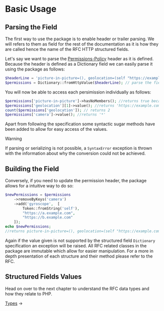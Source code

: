 # Basic Usage

## Parsing the Field

The first way to use the package is to enable header or trailer parsing. We will refers to them as field
for the rest of the documentation as it is how they are called hence the name of the RFC HTTP structured fields.

Let's say we want to parse the [Permissions-Policy](https://developer.mozilla.org/en-US/docs/Web/HTTP/Headers/Permissions-Policy#syntax) header as it is defined.
Because the header is defined as a Dictionary field we can easily parse it using the package as follows:

```php
$headerLine = 'picture-in-picture=(), geolocation=(self "https://example.com/"), camera=*'; //the raw header line is a structured field item
$permissions = Dictionary::fromHttpValue($headerLine); // parse the field
```

You will now be able to access each persimission individually as follows:

```php
$permissions['picture-in-picture']->hasNoMembers(); //returns true because the list is empty
$permissions['geolocation'][1]->value(); //returns 'https://example.com/'
count($permissions['geolocation']); // returns 2
$permissions['camera']->value(); //returns '*'
```

Apart from following the specification some syntactic sugar methods have been added to allow for easy access
of the values.

> [!WARNING]
> If parsing or serializing is not possible, a `SyntaxError` exception is thrown with the information about why
the conversion could not be achieved.

## Building the Field

Conversely, if you need to update the permission header, the package allows for a intuitive way to do so:

```php
$newPermissions = $permissions
    ->removeByKeys('camera')
    ->add('gyroscope',  [
        Token::fromString('self'), 
        "https://a.example.com",
        "https://b.example.com"
    ]);
echo $newPermissions; 
//returns picture-in-picture=(), geolocation=(self "https://example.com/"), gyroscope=(self "https://a.example.com" "https://b.example.com")
```

Again if the value given is not supported by the structured field `Dictionary` specification an exception will be
raised. All RFC related classes in the package are immutable which allow for easier manipulation. For a more in depth
presentation of each structure and their method please refer to the RFC.

## Structured Fields Values

Head on over to the next chapter to understand the RFC data types and how they relate to PHP.

[Types](/docs/02-types.md) →
